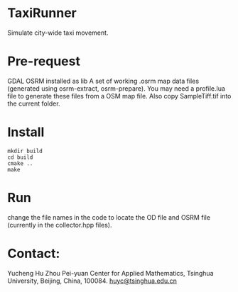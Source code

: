 # TaxiRunner
Simulate city-wide taxi movement.

# Pre-request
GDAL
OSRM installed as lib
A set of working .osrm map data files (generated using osrm-extract, osrm-prepare). You may need a profile.lua file to generate these files from a OSM map file. Also copy SampleTiff.tif into the current folder.

# Install
```
mkdir build
cd build
cmake ..
make
```

# Run
change the file names in the code to locate the OD file and OSRM file (currently in the collector.hpp files).

# Contact:
Yucheng Hu
Zhou Pei-yuan Center for Applied Mathematics, Tsinghua University, Beijing, China, 100084.
huyc@tsinghua.edu.cn
